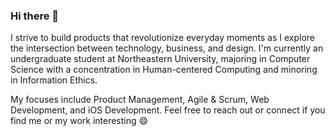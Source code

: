 ### Hi there 👋

I strive to build products that revolutionize everyday moments as I explore the intersection between technology, business, and design. I'm currently an undergraduate student at Northeastern University, majoring in Computer Science with a concentration in Human-centered Computing and minoring in Information Ethics. 

My focuses include Product Management, Agile & Scrum, Web Development, and iOS Development. Feel free to reach out or connect if you find me or my work interesting 😄

<!--
**fraander/fraander** is a ✨ _special_ ✨ repository because its `README.md` (this file) appears on your GitHub profile.

Here are some ideas to get you started:

- 🔭 I’m currently working on ...
- 🌱 I’m currently learning ...
- 👯 I’m looking to collaborate on ...
- 🤔 I’m looking for help with ...
- 💬 Ask me about ...
- 📫 How to reach me: ...
- 😄 Pronouns: ...
- ⚡ Fun fact: ...
-->

<a rel="me" href="https://mastodon.social/@feoa"></a>
